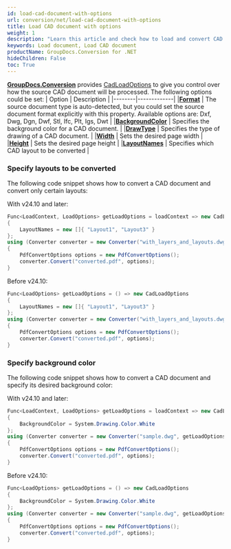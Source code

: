 ```yaml
---
id: load-cad-document-with-options
url: conversion/net/load-cad-document-with-options
title: Load CAD document with options
weight: 1
description: "Learn this article and check how to load and convert CAD documents with advanced options using GroupDocs.Conversion for .NET API."
keywords: Load document, Load CAD document
productName: GroupDocs.Conversion for .NET
hideChildren: False
toc: True
---
```

[**GroupDocs.Conversion**](https://products.groupdocs.com/conversion/net) provides [CadLoadOptions](https://reference.groupdocs.com/conversion/net/groupdocs.conversion.options.load/cadloadoptions) to give you control over how the source CAD document will be processed. The following options could be set:
| Option | Description |
|--------|-------------|
|**[Format](https://reference.groupdocs.com/conversion/net/groupdocs.conversion.options.load/cadloadoptions/format)** | The source document type is auto-detected, but you could set the source document format explicitly with this property. Available options are: Dxf, Dwg, Dgn, Dwf, Stl, Ifc, Plt, Igs, Dwt |
|**[BackgroundColor](https://reference.groupdocs.com/conversion/net/groupdocs.conversion.options.load/cadloadoptions/backgroundcolor/)** | Specifies the background color for a CAD document. |
|**[DrawType](https://reference.groupdocs.com/conversion/net/groupdocs.conversion.options.load/cadloadoptions/drawtype/)** | Specifies the type of drawing of a CAD document. |
|**[Width](https://reference.groupdocs.com/conversion/net/groupdocs.conversion.options.load/cadloadoptions/width)** | Sets the desired page width |
|**[Height](https://reference.groupdocs.com/conversion/net/groupdocs.conversion.options.load/cadloadoptions/height)** | Sets the desired page height |
|**[LayoutNames](https://reference.groupdocs.com/conversion/net/groupdocs.conversion.options.load/cadloadoptions/layoutnames)** | Specifies which CAD layout to be converted |

### Specify layouts to be converted

The following code snippet shows how to convert a CAD document and convert only certain layouts:

With v24.10 and later:

```csharp
Func<LoadContext, LoadOptions> getLoadOptions = loadContext => new CadLoadOptions
{
    LayoutNames = new []{ "Layout1", "Layout3" }
};
using (Converter converter = new Converter("with_layers_and_layouts.dwg", getLoadOptions))
{
    PdfConvertOptions options = new PdfConvertOptions();
    converter.Convert("converted.pdf", options);
}
```
Before v24.10:

```csharp
Func<LoadOptions> getLoadOptions = () => new CadLoadOptions
{
    LayoutNames = new []{ "Layout1", "Layout3" }
};
using (Converter converter = new Converter("with_layers_and_layouts.dwg", getLoadOptions))
{
    PdfConvertOptions options = new PdfConvertOptions();
    converter.Convert("converted.pdf", options);
}
```

### Specify background color

The following code snippet shows how to convert a CAD document and specify its desired background color:

With v24.10 and later:

```csharp
Func<LoadContext, LoadOptions> getLoadOptions = loadContext => new CadLoadOptions
{
    BackgroundColor = System.Drawing.Color.White
};
using (Converter converter = new Converter("sample.dwg", getLoadOptions))
{
    PdfConvertOptions options = new PdfConvertOptions();
    converter.Convert("converted.pdf", options);
}
```
Before v24.10:

```csharp
Func<LoadOptions> getLoadOptions = () => new CadLoadOptions
{
    BackgroundColor = System.Drawing.Color.White
};
using (Converter converter = new Converter("sample.dwg", getLoadOptions))
{
    PdfConvertOptions options = new PdfConvertOptions();
    converter.Convert("converted.pdf", options);
}
```